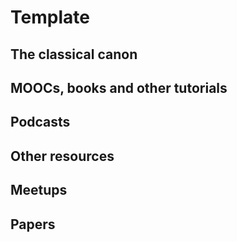 # Template

## The classical canon

## MOOCs, books and other tutorials

## Podcasts

## Other resources



## Meetups

## Papers



